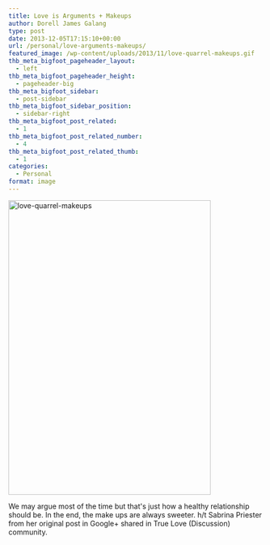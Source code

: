 ```yaml
---
title: Love is Arguments + Makeups
author: Dorell James Galang
type: post
date: 2013-12-05T17:15:10+00:00
url: /personal/love-arguments-makeups/
featured_image: /wp-content/uploads/2013/11/love-quarrel-makeups.gif
thb_meta_bigfoot_pageheader_layout:
  - left
thb_meta_bigfoot_pageheader_height:
  - pageheader-big
thb_meta_bigfoot_sidebar:
  - post-sidebar
thb_meta_bigfoot_sidebar_position:
  - sidebar-right
thb_meta_bigfoot_post_related:
  - 1
thb_meta_bigfoot_post_related_number:
  - 4
thb_meta_bigfoot_post_related_thumb:
  - 1
categories:
  - Personal
format: image
---
```


 <img src="https://i2.wp.com/dorellwp.localhost/wp-content/uploads/2013/11/love-quarrel-makeups.gif?resize=400%2C582" alt="love-quarrel-makeups" width="400" height="582" class="aligncenter size-full wp-image-1214" data-recalc-dims="1" />

We may argue most of the time but that's just how a healthy relationship should be. In the end, the make ups are always sweeter. <span class="wp-font-emots-heart"></span> h/t Sabrina Priester from her original post in Google+ shared in True Love (Discussion) community. <span class="wp-font-emots-emo-happy"></span>
